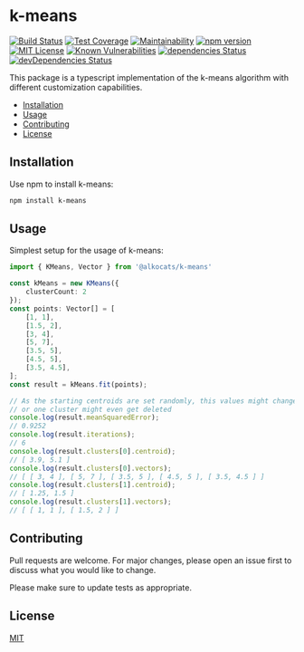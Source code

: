 # k-means

[![Build Status](https://travis-ci.org/alkocats/k-means.svg?branch=master)](https://travis-ci.org/alkocats/k-means)
[![Test Coverage](https://api.codeclimate.com/v1/badges/35aa6a4af9216b9fd46f/test_coverage)](https://codeclimate.com/github/alkocats/k-means/test_coverage)
[![Maintainability](https://api.codeclimate.com/v1/badges/35aa6a4af9216b9fd46f/maintainability)](https://codeclimate.com/github/alkocats/k-means/maintainability)
[![npm version](https://badge.fury.io/js/%40alkocats%2Fk-means.svg)](https://badge.fury.io/js/%40alkocats%2Fk-means)
[![MIT License](https://img.shields.io/github/license/alkocats/k-means.svg)](https://github.com/alkocats/k-means/blob/master/LICENSE)
[![Known Vulnerabilities](https://snyk.io/test/github/alkocats/k-means/badge.svg)](https://snyk.io/test/github/alkocats/k-means)
[![dependencies Status](https://david-dm.org/alkocats/k-means/status.svg)](https://david-dm.org/alkocats/k-means)
[![devDependencies Status](https://david-dm.org/alkocats/k-means/dev-status.svg)](https://david-dm.org/alkocats/k-means?type=dev)

This package is a typescript implementation of the k-means algorithm with different customization capabilities.

- [Installation](#installation)
- [Usage](#usage)
- [Contributing](#contributing)
- [License](#license)

## Installation

Use npm to install k-means:

```bash
npm install k-means
```

## Usage

Simplest setup for the usage of k-means:

```typescript
import { KMeans, Vector } from '@alkocats/k-means'

const kMeans = new KMeans({
    clusterCount: 2
});
const points: Vector[] = [
    [1, 1],
    [1.5, 2],
    [3, 4],
    [5, 7],
    [3.5, 5],
    [4.5, 5],
    [3.5, 4.5],
];
const result = kMeans.fit(points);

// As the starting centroids are set randomly, this values might change
// or one cluster might even get deleted
console.log(result.meanSquaredError);
// 0.9252
console.log(result.iterations);
// 6
console.log(result.clusters[0].centroid);
// [ 3.9, 5.1 ]
console.log(result.clusters[0].vectors);
// [ [ 3, 4 ], [ 5, 7 ], [ 3.5, 5 ], [ 4.5, 5 ], [ 3.5, 4.5 ] ]
console.log(result.clusters[1].centroid);
// [ 1.25, 1.5 ]
console.log(result.clusters[1].vectors);
// [ [ 1, 1 ], [ 1.5, 2 ] ]
```

## Contributing

Pull requests are welcome. For major changes, please open an issue first to discuss what you would like to change.

Please make sure to update tests as appropriate.

## License

[MIT](https://choosealicense.com/licenses/mit/)
